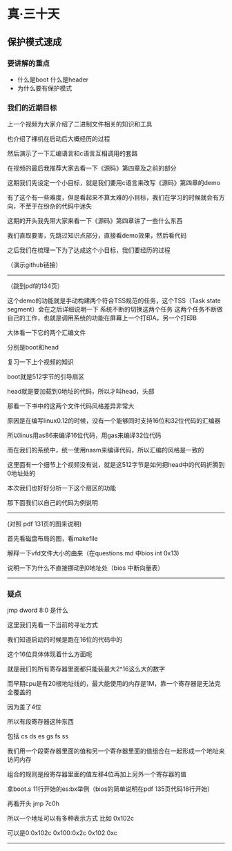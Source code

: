 # 真·三十天
## 保护模式速成

### 要讲解的重点

* 什么是boot 什么是header
* 为什么要有保护模式


### 我们的近期目标

上一个视频为大家介绍了二进制文件相关的知识和工具

也介绍了裸机在启动后大概经历的过程

然后演示了一下汇编语言和c语言互相调用的套路

在视频的最后我推荐大家去看一下《源码》第四章及之前的部分

这期我们先设定一个小目标，就是我们要用c语言来改写《源码》第四章的demo

有了这个有一些难度，但是看起来不算太难的小目标，我们在学习的时候就会有方向，不至于在纷杂的代码中迷失

这期的开头我先带大家来看一下《源码》第四章讲了一些什么东西

我们直取要害，先跳过知识点部分，直接看demo效果，然后看代码

之后我们在梳理一下为了达成这个小目标，我们要经历的过程

（演示github链接）

---

（跳到pdf的134页）

这个demo的功能就是手动构建两个符合TSS规范的任务，这个TSS（Task state segment）会在之后详细说明一下
系统不断的切换这两个任务
这两个任务不断做自己的工作，也就是调用系统的功能在屏幕上一个打印A，另一个打印B

大体看一下它的两个汇编文件

分别是boot和head

复习一下上个视频的知识

boot就是512字节的引导扇区

head就是要加载到0地址的代码，所以才叫head，头部

那看一下书中的这两个文件代码风格差异非常大

原因是在编写linux0.12的时候，没有一个能够同时支持16位和32位代码的汇编器

所以linus用as86来编译16位代码，用gas来编译32位代码

而在我们的系统中，统一使用nasm来编译代码，所以汇编的风格是一致的

这里面有一个细节上个视频没有说，就是这512字节是如何把head中的代码折腾到0地址处的

本次我们也好好分析一下这个扇区的功能

那下面我们以自己的代码为例说明

---

(对照 pdf 131页的图来说明)

首先看磁盘布局的图，看makefile

解释一下vfd文件大小的由来（在questions.md 中bios int 0x13)

说明一下为什么不直接挪动到0地址处（bios 中断向量表）

---

### 疑点

jmp dword 8:0 是什么

这里我们先看一下当前的寻址方式

我们知道启动的时候是跑在16位的代码中的

这个16位具体体现着什么方面呢

就是我们的所有寄存器里面都只能装最大2^16这么大的数字

而早期cpu是有20根地址线的，最大能使用的内存是1M，靠一个寄存器是无法完全覆盖的

因为差了4位

所以有段寄存器这种东西

包括 cs ds es gs fs ss

我们用一个段寄存器里面的值和另一个寄存器里面的值组合在一起形成一个地址来访问内存

组合的规则是段寄存器里面的值左移4位再加上另外一个寄存器的值

拿boot.s 11行开始的es:bx举例（bios的简单说明在pdf 135页代码18行开始）

再看开头 jmp 7c0h

所以一个地址可以有多种表示方式
比如 0x102c

可以是0:0x102c 0x100:0x2c 0x102:0xc

---